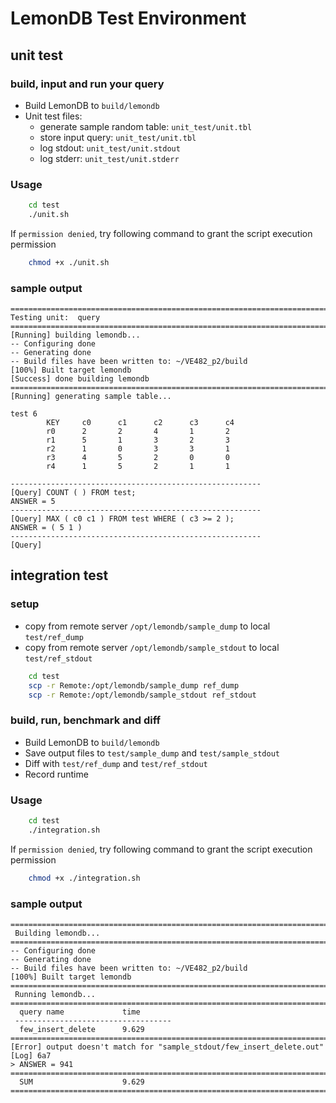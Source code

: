 # LemonDB Test Environment

## unit test

### build, input and run your query

- Build LemonDB to `build/lemondb`
- Unit test files:
    - generate sample random table: `unit_test/unit.tbl`
    - store input query: `unit_test/unit.tbl`
    - log stdout: `unit_test/unit.stdout`
    - log stderr: `unit_test/unit.stderr`

### Usage
```bash
    cd test
    ./unit.sh
```

If `permission denied`, try following command to grant the script execution permission

```bash
    chmod +x ./unit.sh
```

### sample output
```log
=================================================================================
Testing unit:  query
=================================================================================
[Running] building lemondb...
-- Configuring done
-- Generating done
-- Build files have been written to: ~/VE482_p2/build
[100%] Built target lemondb
[Success] done building lemondb
=================================================================================
[Running] generating sample table...

test 6
        KEY     c0      c1      c2      c3      c4
        r0      2       2       4       1       2
        r1      5       1       3       2       3
        r2      1       0       3       3       1
        r3      4       5       2       0       0
        r4      1       5       2       1       1

--------------------------------------------------------
[Query] COUNT ( ) FROM test;
ANSWER = 5
--------------------------------------------------------
[Query] MAX ( c0 c1 ) FROM test WHERE ( c3 >= 2 );
ANSWER = ( 5 1 )
--------------------------------------------------------
[Query]
```
## integration test

### setup

- copy from remote server `/opt/lemondb/sample_dump` to local `test/ref_dump`
- copy from remote server `/opt/lemondb/sample_stdout` to local `test/ref_stdout`

```bash
    cd test
    scp -r Remote:/opt/lemondb/sample_dump ref_dump
    scp -r Remote:/opt/lemondb/sample_stdout ref_stdout
```

### build, run, benchmark and diff

- Build LemonDB to `build/lemondb`
- Save output files to `test/sample_dump` and `test/sample_stdout`
- Diff with `test/ref_dump` and `test/ref_stdout`
- Record runtime

### Usage
```bash
    cd test
    ./integration.sh
```

If `permission denied`, try following command to grant the script execution permission

```bash
    chmod +x ./integration.sh
```

### sample output

```log
=================================================================================
 Building lemondb...
=================================================================================
-- Configuring done
-- Generating done
-- Build files have been written to: ~/VE482_p2/build
[100%] Built target lemondb
=================================================================================
 Running lemondb...
=================================================================================
  query name             time
 -----------------------------------
  few_insert_delete      9.629
=================================================================================
[Error] output doesn't match for "sample_stdout/few_insert_delete.out"
[Log] 6a7
> ANSWER = 941
=================================================================================
  SUM                    9.629
=================================================================================
```
